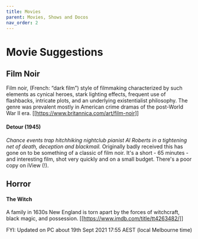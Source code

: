 ```yaml
---
title: Movies
parent: Movies, Shows and Docos
nav_order: 2
---
```


# Movie Suggestions
## Film Noir
Film noir, (French: “dark film”) style of filmmaking characterized by such elements as cynical heroes, stark lighting effects, frequent use of flashbacks, intricate plots, and an underlying existentialist philosophy. The genre was prevalent mostly in American crime dramas of the post-World War II era. [[https://www.britannica.com/art/film-noir]]

#### Detour (1945)
*Chance events trap hitchhiking nightclub pianist Al Roberts in a tightening net of death, deception and blackmail.*
Originally badly received this has gone on to be something of a classic of film noir. It's a short - 65 minutes - and interesting film, shot very quickly and on a small budget.
There's a poor copy on iView (!).  

## Horror
#### The Witch
A family in 1630s New England is torn apart by the forces of witchcraft, black magic, and possession.
[[https://www.imdb.com/title/tt4263482/]] 



FYI: Updated on PC about 19th Sept 2021 17:55  AEST (local Melbourne time)





